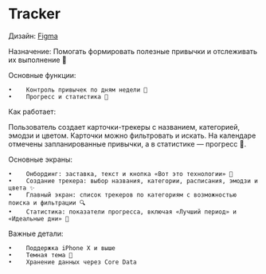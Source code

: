 # Tracker

Дизайн: [Figma](https://www.figma.com/file/gONgrq8Q5PfEs1LUo7KX4h/Tracker?type=design&node-id=0-1&mode=design)

Назначение: Помогать формировать полезные привычки и отслеживать их выполнение 📅

Основные функции:

    •    Контроль привычек по дням недели 📆
    •    Прогресс и статистика 🎯

Как работает:

Пользователь создает карточки-трекеры с названием, категорией, эмодзи и цветом. Карточки можно фильтровать и искать. На календаре отмечены запланированные привычки, а в статистике — прогресс 💪.

Основные экраны:

    •    Онбординг: заставка, текст и кнопка «Вот это технологии» 🚀
    •    Создание трекера: выбор названия, категории, расписания, эмодзи и цвета ✨
    •    Главный экран: список трекеров по категориям с возможностью поиска и фильтрации 🔍
    •    Статистика: показатели прогресса, включая «Лучший период» и «Идеальные дни» 🏅

Важные детали:

    •    Поддержка iPhone X и выше
    •    Темная тема 🌙
    •    Хранение данных через Core Data
